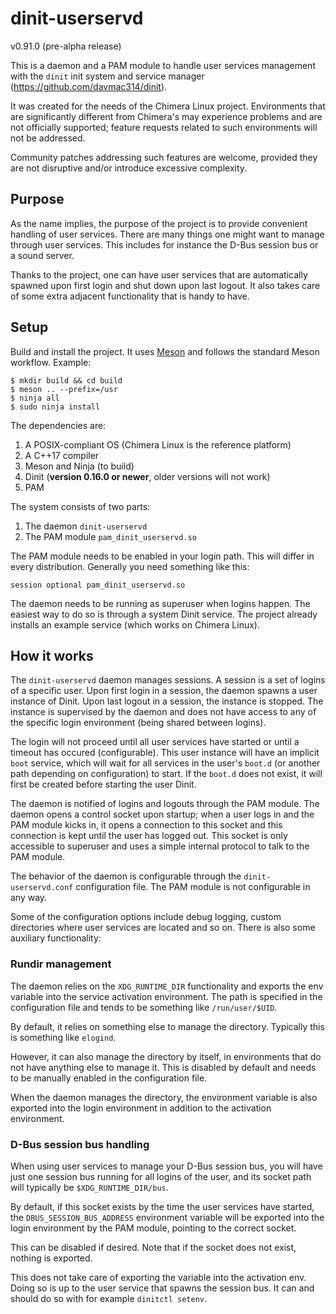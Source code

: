 # dinit-userservd

v0.91.0 (pre-alpha release)

This is a daemon and a PAM module to handle user services management with the
`dinit` init system and service manager (https://github.com/davmac314/dinit).

It was created for the needs of the Chimera Linux project. Environments that
are significantly different from Chimera's may experience problems and are not
officially supported; feature requests related to such environments will not
be addressed.

Community patches addressing such features are welcome, provided they are not
disruptive and/or introduce excessive complexity.

## Purpose

As the name implies, the purpose of the project is to provide convenient
handling of user services. There are many things one might want to manage
through user services. This includes for instance the D-Bus session bus
or a sound server.

Thanks to the project, one can have user services that are automatically
spawned upon first login and shut down upon last logout. It also takes
care of some extra adjacent functionality that is handy to have.

## Setup

Build and install the project. It uses [Meson](https://mesonbuild.com/) and
follows the standard Meson workflow. Example:

```
$ mkdir build && cd build
$ meson .. --prefix=/usr
$ ninja all
$ sudo ninja install
```

The dependencies are:

1) A POSIX-compliant OS (Chimera Linux is the reference platform)
2) A C++17 compiler
3) Meson and Ninja (to build)
4) Dinit (**version 0.16.0 or newer**, older versions will not work)
5) PAM

The system consists of two parts:

1) The daemon `dinit-userservd`
2) The PAM module `pam_dinit_userservd.so`

The PAM module needs to be enabled in your login path. This will differ in
every distribution. Generally you need something like this:

```
session optional pam_dinit_userservd.so
```

The daemon needs to be running as superuser when logins happen. The easiest
way to do so is through a system Dinit service. The project already installs
an example service (which works on Chimera Linux).

## How it works

The `dinit-userservd` daemon manages sessions. A session is a set of logins
of a specific user. Upon first login in a session, the daemon spawns a user
instance of Dinit. Upon last logout in a session, the instance is stopped.
The instance is supervised by the daemon and does not have access to any
of the specific login environment (being shared between logins).

The login will not proceed until all user services have started or until
a timeout has occured (configurable). This user instance will have an
implicit `boot` service, which will wait for all services in the user's
`boot.d` (or another path depending on configuration) to start. If the
`boot.d` does not exist, it will first be created before starting the
user Dinit.

The daemon is notified of logins and logouts through the PAM module. The
daemon opens a control socket upon startup; when a user logs in and the PAM
module kicks in, it opens a connection to this socket and this connection
is kept until the user has logged out. This socket is only accessible to
superuser and uses a simple internal protocol to talk to the PAM module.

The behavior of the daemon is configurable through the `dinit-userservd.conf`
configuration file. The PAM module is not configurable in any way.

Some of the configuration options include debug logging, custom directories
where user services are located and so on. There is also some auxiliary
functionality:

### Rundir management

The daemon relies on the `XDG_RUNTIME_DIR` functionality and exports the env
variable into the service activation environment. The path is specified in
the configuration file and tends to be something like `/run/user/$UID`.

By default, it relies on something else to manage the directory. Typically
this is something like `elogind`.

However, it can also manage the directory by itself, in environments that
do not have anything else to manage it. This is disabled by default and
needs to be manually enabled in the configuration file.

When the daemon manages the directory, the environment variable is also
exported into the login environment in addition to the activation environment.

### D-Bus session bus handling

When using user services to manage your D-Bus session bus, you will have just
one session bus running for all logins of the user, and its socket path will
typically be `$XDG_RUNTIME_DIR/bus`.

By default, if this socket exists by the time the user services have started,
the `DBUS_SESSION_BUS_ADDRESS` environment variable will be exported into
the login environment by the PAM module, pointing to the correct socket.

This can be disabled if desired. Note that if the socket does not exist,
nothing is exported.

This does not take care of exporting the variable into the activation env.
Doing so is up to the user service that spawns the session bus. It can and
should do so with for example `dinitctl setenv`.
